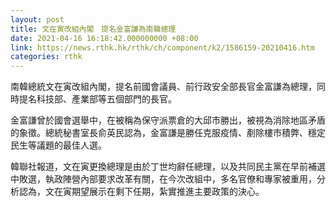 ```yaml
---
layout: post
title: 文在寅改組內閣　提名金富謙為南韓總理
date: 2021-04-16 16:18:42.000000000 +08:00
link: https://news.rthk.hk/rthk/ch/component/k2/1586159-20210416.htm
categories: rthk
---
```


南韓總統文在寅改組內閣，提名前國會議員、前行政安全部長官金富謙為總理，同時提名科技部、產業部等五個部門的長官。

金富謙曾於國會選舉中，在被稱為保守派票倉的大邱市勝出，被視為消除地區矛盾的象徵。總統秘書室長俞英民認為，金富謙是勝任克服疫情、剷除樓市積弊、穩定民生等議題的最佳人選。

韓聯社報道，文在寅更換總理是由於丁世均辭任總理，以及共同民主黨在早前補選中敗選，執政陣營內部要求改革有關，在今次改組中，多名官僚和專家被重用，分析認為，文在寅期望展示在剩下任期，紮實推進主要政策的決心。
